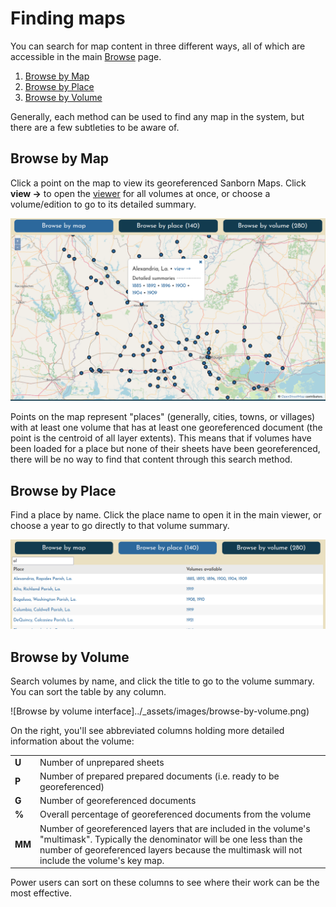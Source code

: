 # Finding maps

You can search for map content in three different ways, all of which are accessible in the main [Browse](https://oldinsurancemaps.net/browse) page.

1. [Browse by Map](#browse-by-map)
2. [Browse by Place](#browse-by-place)
3. [Browse by Volume](#browse-by-volume)

Generally, each method can be used to find any map in the system, but there are a few subtleties to be aware of.

## Browse by Map

Click a point on the map to view its georeferenced Sanborn Maps. Click **view &rarr;** to open the [viewer](./viewer.md) for all volumes at once, or choose a volume/edition to go to its detailed summary.

![Browse by map interface](../_assets/images/browse-by-map.png)

Points on the map represent "places" (generally, cities, towns, or villages) with at least one volume that has at least one georeferenced document (the point is the centroid of all layer extents). This means that if volumes have been loaded for a place but none of their sheets have been georeferenced, there will be no way to find that content through this search method.

## Browse by Place

Find a place by name. Click the place name to open it in the main viewer, or choose a year to go directly to that volume summary.

![Browse by map interface](../_assets/images/browse-by-place.png)

## Browse by Volume

Search volumes by name, and click the title to go to the volume summary. You can sort the table by any column.

![Browse by volume interface]../_assets/images/browse-by-volume.png)

On the right, you'll see abbreviated columns holding more detailed information about the volume:

| | |
|-------------------------|-----------|
| **U** | Number of unprepared sheets |
| **P** | Number of prepared prepared documents (i.e. ready to be georeferenced) |
| **G** | Number of georeferenced documents |
| **%** | Overall percentage of georeferenced documents from the volume |
| **MM** | Number of georeferenced layers that are included in the volume's "multimask". Typically the denominator will be one less than the number of georeferenced layers because the multimask will not include the volume's key map. |

Power users can sort on these columns to see where their work can be the most effective.